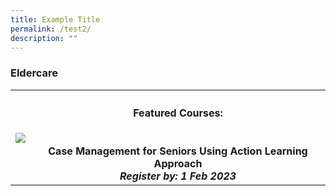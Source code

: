 ```yaml
---
title: Example Title
permalink: /test2/
description: ""
---
```

<table><tbody>
	<tr><h3>Eldercare</h3>
	<th><img src="https://d33wubrfki0l68.cloudfront.net/e85eaca82bc23935d8f19586ce6f89f49020d0a2/e0cc2/images/website-grid.png"></th>  
		<th><h4>Featured Courses:</h4> <br><b>Case Management for Seniors Using Action Learning Approach</b><br><i>Register by: 1 Feb 2023</i></th>

</tr></tbody></table>